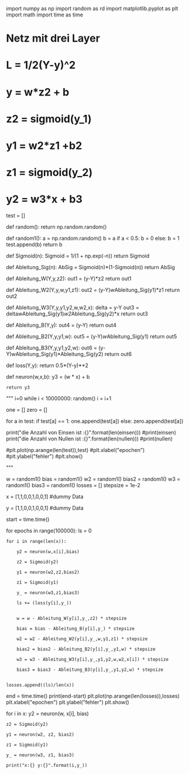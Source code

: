 import numpy as np
import random as rd
import matplotlib.pyplot as plt
import math
import time as time




# Netz mit drei Layer
# L = 1/2(Y-y)^2
# y = w*z2 + b
# z2 = sigmoid(y_1)
# y1 = w2*z1 +b2
# z1 = sigmoid(y_2)
# y2 = w3*x + b3

test = []

def random():
    return np.random.random()



def random1():
    a = np.random.random()
    b = a
    if a < 0.5:
        b = 0
    else:
        b = 1
    test.append(b)
    return b


def Sigmoid(n):
    Sigmoid = 1/(1 + np.exp(-n))
    return Sigmoid


def Ableitung_Sig(n):
    AbSig = Sigmoid(n)*(1-Sigmoid(n))
    return AbSig




def Ableitung_W(Y,y,z2):
    out1 = (y-Y)*z2
    return out1




def Ableitung_W2(Y,y,w,y1,z1):
    out2 = (y-Y)*w*Ableitung_Sig(y1)*z1
    return out2




def Ableitung_W3(Y,y,y1,y2,w,w2,x):
    delta = y-Y
    out3 = delta*w*Ableitung_Sig(y1)*w2*Ableitung_Sig(y2)*x
    return out3



def Ableitung_B(Y,y):
    out4 = (y-Y)
    return out4





def Ableitung_B2(Y,y,y1,w):
    out5 = (y-Y)*w*Ableitung_Sig(y1)
    return out5




def Ableitung_B3(Y,y,y1,y2,w):
    out6 = (y-Y)*w*Ableitung_Sig(y1)*Ableitung_Sig(y2)
    return out6


def loss(Y,y):
    return 0.5*(Y-y)**2


def neuron(w,x,b):
    y3 = (w * x) + b

    return y3
"""
i=0
while i < 10000000:
    random()
    i = i+1

one = []
zero = []

for a in test:
    if test[a] == 1:
        one.append(test[a])
    else:
        zero.append(test[a])






print("die Anzahl von Einsen ist :{}".format(len(einsen)))
#print(einsen)
print("die Anzahl von Nullen ist :{}".format(len(nullen)))
#print(nullen)


#plt.plot(np.arange(len(test)),test)
#plt.xlabel("epochen")
#plt.ylabel("fehler")
#plt.show()

"""







w = random1()
bias = random1()
w2 = random1()
bias2 = random1()
w3 = random1()
bias3 = random1()
losses = []
stepsize = 1e-2

x = [1,1,0,0,1,0,0,1] #dummy Data

y = [1,1,0,0,1,0,0,1] #dummy Data

start = time.time()

for epochs in range(100000):
    ls = 0

    for i in range(len(x)):

        y2 = neuron(w,x[i],bias)

        z2 = Sigmoid(y2)

        y1 = neuron(w2,z2,bias2)

        z1 = Sigmoid(y1)

        y_ = neuron(w3,z1,bias3)

        ls += (loss(y[i],y_))


        w = w - Ableitung_W(y[i],y_,z2) * stepsize

        bias = bias - Ableitung_B(y[i],y_) * stepsize

        w2 = w2 - Ableitung_W2(y[i],y_,w,y1,z1) * stepsize

        bias2 = bias2 - Ableitung_B2(y[i],y_,y1,w) * stepsize

        w3 = w3 - Ableitung_W3(y[i],y_,y1,y2,w,w2,x[i]) * stepsize

        bias3 = bias3 - Ableitung_B3(y[i],y_,y1,y2,w) * stepsize


    losses.append((ls)/len(x))

end = time.time()
print(end-start)
plt.plot(np.arange(len(losses)),losses)
plt.xlabel("epochen")
plt.ylabel("fehler")
plt.show()



for i in x:
    y2 = neuron(w, x[i], bias)

    z2 = Sigmoid(y2)

    y1 = neuron(w2, z2, bias2)

    z1 = Sigmoid(y1)

    y_ = neuron(w3, z1, bias3)

    print("x:{} y:{}".format(i,y_))





